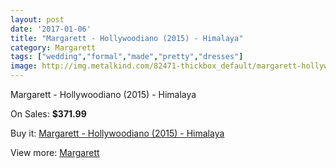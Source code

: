 ```yaml
---
layout: post
date: '2017-01-06'
title: "Margarett - Hollywoodiano (2015) - Himalaya"
category: Margarett
tags: ["wedding","formal","made","pretty","dresses"]
image: http://img.metalkind.com/82471-thickbox_default/margarett-hollywoodiano-2015-himalaya.jpg
---
```

Margarett - Hollywoodiano (2015) - Himalaya

On Sales: **$371.99**
<a href="https://www.metalkind.com/en/margarett/19833-margarett-hollywoodiano-2015-himalaya.html"><amp-img layout="responsive" width="600" height="600" src="//img.metalkind.com/82471-thickbox_default/margarett-hollywoodiano-2015-himalaya.jpg" alt="Margarett - Hollywoodiano (2015) - Himalaya 0" /></a>
<a href="https://www.metalkind.com/en/margarett/19833-margarett-hollywoodiano-2015-himalaya.html"><amp-img layout="responsive" width="600" height="600" src="//img.metalkind.com/82472-thickbox_default/margarett-hollywoodiano-2015-himalaya.jpg" alt="Margarett - Hollywoodiano (2015) - Himalaya 1" /></a>
<a href="https://www.metalkind.com/en/margarett/19833-margarett-hollywoodiano-2015-himalaya.html"><amp-img layout="responsive" width="600" height="600" src="//img.metalkind.com/82473-thickbox_default/margarett-hollywoodiano-2015-himalaya.jpg" alt="Margarett - Hollywoodiano (2015) - Himalaya 2" /></a>
<a href="https://www.metalkind.com/en/margarett/19833-margarett-hollywoodiano-2015-himalaya.html"><amp-img layout="responsive" width="600" height="600" src="//img.metalkind.com/82474-thickbox_default/margarett-hollywoodiano-2015-himalaya.jpg" alt="Margarett - Hollywoodiano (2015) - Himalaya 3" /></a>

Buy it: [Margarett - Hollywoodiano (2015) - Himalaya](https://www.metalkind.com/en/margarett/19833-margarett-hollywoodiano-2015-himalaya.html "Margarett - Hollywoodiano (2015) - Himalaya")

View more: [Margarett](https://www.metalkind.com/en/157-margarett "Margarett")